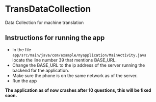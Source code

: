 # TransDataCollection
Data Collection for machine translation
## Instructions for running the app
* In the file `app/src/main/java/com/example/myapplication/MainActivity.java` locate the line number 39 that mentions BASE_URL.
* Change the BASE_URL to the ip address of the server running the backend for the application.
* Make sure the phone is on the same network as of the server.
* Run the app

**The application as of now crashes after 10 questions, this will be fixed soon.**
